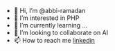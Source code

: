 - 👋 Hi, I’m @abbi-ramadan
- 👀 I’m interested in PHP
- 🌱 I’m currently learning ...
- 💞️ I’m looking to collaborate on AI
- 📫 How to reach me [linkedin](https://www.linkedin.com/in/abdrmdn/?originalSubdomain=nl)

<!---
abbi-ramadan/abbi-ramadan is a ✨ special ✨ repository because its `README.md` (this file) appears on your GitHub profile.
You can click the Preview link to take a look at your changes.
--->
